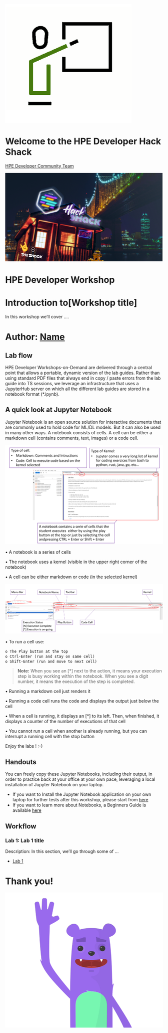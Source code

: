 ![HPEDEVlogo](Pictures/hpe-dev-logo.png)

# Welcome to the HPE Developer Hack Shack
[HPE Developer Community Team](https://hpedev.io)

<p align="center">
  <img src="Pictures/hackshackdisco.png">
  
</p>

# HPE Developer Workshop



# Introduction to[Workshop title]
In this workshop we’ll cover ....

# Author: [Name](mailto:email)


## Lab flow
HPE Developer Workshops-on-Demand are delivered through a central point that allows a portable, dynamic version of the lab guides. Rather than using standard PDF files that always end in copy / paste errors from the lab guide into TS sessions, we leverage an infrastructure that uses a JupyterHub server on which all the different lab guides are stored in a notebook format (*.ipynb).

## A quick look at Jupyter Notebook
Jupyter Notebook is an open source solution for interactive documents that are commonly used to hold code for ML/DL models. But it can also be used in many other ways.
A notebook consists of cells. A cell can be either a markdown cell (contains comments, text, images) or a code cell. 


![NotebooksExplanation1](Pictures/NB-explanation1.PNG)

• A notebook is a series of cells

• The notebook uses a kernel (visible in the upper right corner of the notebook)

• A cell can be either markdown or code (in the selected kernel)


![NotebooksExplanation2](Pictures/NB-explanation2.PNG)


• To run a cell use:

    o The Play button at the top
    o Ctrl-Enter (run and stay on same cell)
    o Shift-Enter (run and move to next cell)
    

> **Note:**  When you see an [*] next to the action, it means your execution step is busy working within the notebook. When you see a digit number, it means the execution of the step is completed.  
    
• Running a markdown cell just renders it

• Running a code cell runs the code and displays the output just below the cell

• When a cell is running, it displays an [*] to its left. Then, when finished, it displays a counter of the number of executions of that cell

• You cannot run a cell when another is already running, but you can interrupt a running cell with the stop button


Enjoy the labs ! :-)

## Handouts
You can freely copy these Jupyter Notebooks, including their output, in order to practice back at your office at your own pace, leveraging a local installation of Jupyter Notebook on your laptop.
- If you want to Install the Jupyter Notebook application on your own laptop for further tests after this workshop, please start from [here](https://jupyter.org/install) 
- If you want to learn more about Notebooks, a Beginners Guide is available [here](https://jupyter-notebook-beginner-guide.readthedocs.io/en/latest/what_is_jupyter.html)

## Workflow

### Lab 1: Lab 1 title
Description: In this section, we’ll go through some of ...
* [Lab 1](1-WKSHP-title.ipynb)


# Thank you!
![grommet.JPG](Pictures/grommet.PNG)


```python

```

